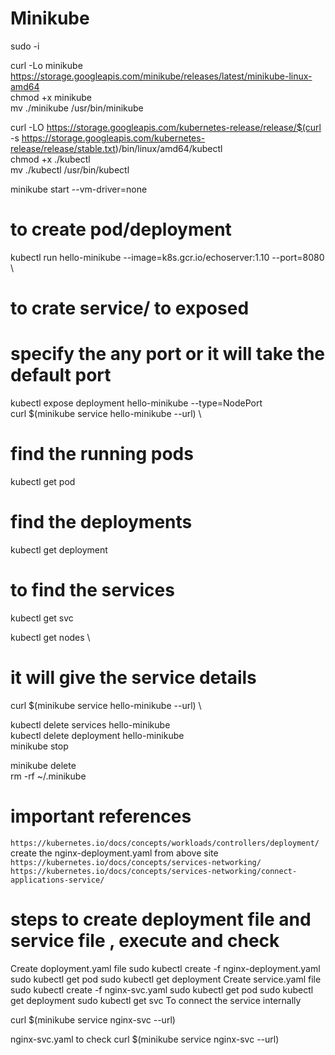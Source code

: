 # Minikube
sudo -i

curl -Lo minikube https://storage.googleapis.com/minikube/releases/latest/minikube-linux-amd64 \
chmod +x minikube \
mv ./minikube /usr/bin/minikube 


curl -LO https://storage.googleapis.com/kubernetes-release/release/$(curl -s https://storage.googleapis.com/kubernetes-release/release/stable.txt)/bin/linux/amd64/kubectl \
chmod +x ./kubectl \
mv ./kubectl /usr/bin/kubectl 


minikube start --vm-driver=none 
# to create pod/deployment
kubectl run hello-minikube --image=k8s.gcr.io/echoserver:1.10 --port=8080 \ 
# to crate service/ to exposed
# specify the any port or it will take the default port
kubectl expose deployment hello-minikube --type=NodePort \
curl $(minikube service hello-minikube --url) \
# find the running pods
kubectl get pod 
# find the deployments
kubectl get deployment 
# to find the services
kubectl get svc

kubectl get nodes \
# it will give the service details 
curl $(minikube service hello-minikube --url) \

kubectl delete services hello-minikube \
kubectl delete deployment hello-minikube \
minikube stop 


minikube delete \
rm -rf ~/.minikube

# important references
`https://kubernetes.io/docs/concepts/workloads/controllers/deployment/`
 create the nginx-deployment.yaml from above site
`https://kubernetes.io/docs/concepts/services-networking/`
`https://kubernetes.io/docs/concepts/services-networking/connect-applications-service/`

# steps to create deployment file and service file , execute and check
Create doployment.yaml file 
 sudo kubectl create -f nginx-deployment.yaml
   sudo kubectl get pod
   sudo kubectl get deployment
 Create service.yaml file 
 sudo kubectl create -f   nginx-svc.yaml
  sudo kubectl get pod
   sudo kubectl get deployment
   sudo kubectl get svc
   To connect the service internally 
   
   curl $(minikube service nginx-svc --url)

nginx-svc.yaml
to check
curl $(minikube service nginx-svc --url)
